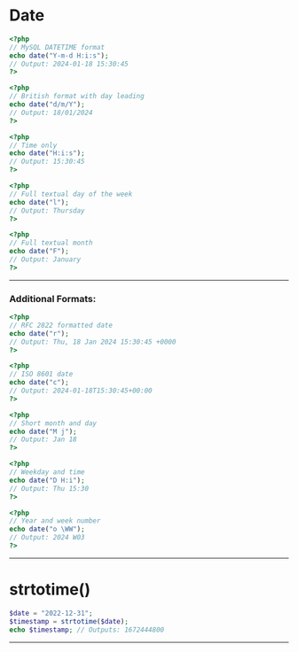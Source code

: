 # Date

```php
<?php
// MySQL DATETIME format
echo date("Y-m-d H:i:s"); 
// Output: 2024-01-18 15:30:45
?>
```

```php
<?php
// British format with day leading
echo date("d/m/Y"); 
// Output: 18/01/2024
?>
```

```php 
<?php
// Time only
echo date("H:i:s"); 
// Output: 15:30:45
?>
```

```php
<?php
// Full textual day of the week
echo date("l"); 
// Output: Thursday
?>
```

```php
<?php
// Full textual month
echo date("F"); 
// Output: January
?>
```

---

### Additional Formats:

```php
<?php
// RFC 2822 formatted date
echo date("r");
// Output: Thu, 18 Jan 2024 15:30:45 +0000
?>
```

```php
<?php
// ISO 8601 date
echo date("c");
// Output: 2024-01-18T15:30:45+00:00
?>
```

```php
<?php
// Short month and day
echo date("M j");
// Output: Jan 18
?>
```

```php
<?php
// Weekday and time
echo date("D H:i");
// Output: Thu 15:30
?>
```

```php
<?php
// Year and week number
echo date("o \WW");
// Output: 2024 W03
?>
```
---

# strtotime()

```php
$date = "2022-12-31";
$timestamp = strtotime($date);
echo $timestamp; // Outputs: 1672444800
```

---